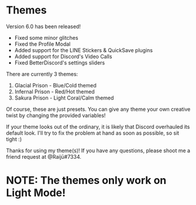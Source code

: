 # Themes

Version 6.0 has been released!
* Fixed some minor glitches
* Fixed the Profile Modal
* Added support for the LINE Stickers & QuickSave plugins
* Added support for Discord's Video Calls
* Fixed BetterDiscord's settings sliders

There are currently 3 themes:

1. Glacial Prison - Blue/Cold themed
2. Infernal Prison - Red/Hot themed
3. Sakura Prison - Light Coral/Calm themed

Of course, these are just presets. 
You can give any theme your own creative twist by changing the provided variables!

If your theme looks out of the ordinary, it is likely that Discord overhauled its default look.
I'll try to fix the problem at hand as soon as possible, so sit tight :)

Thanks for using my theme(s)!
If you have any questions, please shoot me a friend request at @Raijū#7334.

# NOTE: The themes only work on Light Mode!

